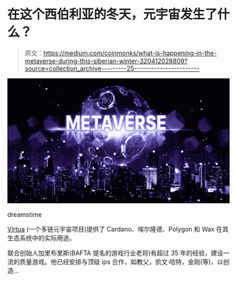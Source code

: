 # 在这个西伯利亚的冬天，元宇宙发生了什么？

> 原文：<https://medium.com/coinmonks/what-is-happening-in-the-metaverse-during-this-siberian-winter-320412028809?source=collection_archive---------25----------------------->

![](img/5b631653b828cb513dbe2e391b0e215f.png)

dreamstime

[Virtua](https://virtua.com/) (一个多链元宇宙项目)提供了 Cardano、埃尔隆德、Polygon 和 Wax 在其生态系统中的实际用途。

联合创始人加里布里斯(BAFTA 提名的游戏行业老将)有超过 35 年的经验，建设一流的质量游戏。他已经安排与顶级 ips 合作，如教父，凯文·哈特，金刚(等)，以创造…